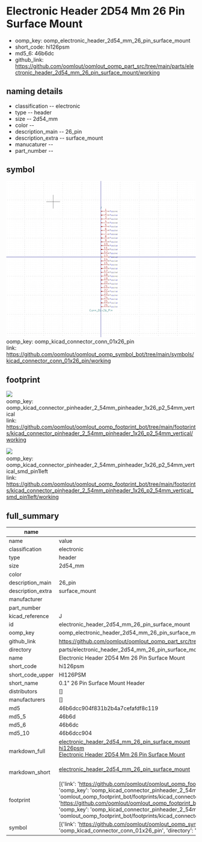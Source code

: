 # Electronic Header 2D54 Mm 26 Pin Surface Mount

  
* oomp_key: oomp_electronic_header_2d54_mm_26_pin_surface_mount 
* short_code: hi126psm
* md5_6: 46b6dc  
* github_link: https://github.com/oomlout/oomlout_oomp_part_src/tree/main/parts/electronic_header_2d54_mm_26_pin_surface_mount/working  
## naming details
* classification -- electronic
* type -- header
* size -- 2d54_mm
* color -- 
* description_main -- 26_pin
* description_extra -- surface_mount
* manucaturer -- 
* part_number -- 



## symbol

![](symbol/0/working/working_600.png)  
oomp_key: oomp_kicad_connector_conn_01x26_pin  
link: https://github.com/oomlout/oomlout_oomp_symbol_bot/tree/main/symbols/kicad_connector_conn_01x26_pin/working  

## footprint

![](footprint/0/working/working_600.png)  
oomp_key: oomp_kicad_connector_pinheader_2_54mm_pinheader_1x26_p2_54mm_vertical  
link: https://github.com/oomlout/oomlout_oomp_footprint_bot/tree/main/footprints/kicad_connector_pinheader_2_54mm_pinheader_1x26_p2_54mm_vertical/working  

![](footprint/0/working/working_600.png)  
oomp_key: oomp_kicad_connector_pinheader_2_54mm_pinheader_1x26_p2_54mm_vertical_smd_pin1left  
link: https://github.com/oomlout/oomlout_oomp_footprint_bot/tree/main/footprints/kicad_connector_pinheader_2_54mm_pinheader_1x26_p2_54mm_vertical_smd_pin1left/working  

## full_summary
| name | value | 
| --- | --- | 
| name | value | 
| classification | electronic | 
| type | header | 
| size | 2d54_mm | 
| color |  | 
| description_main | 26_pin | 
| description_extra | surface_mount | 
| manufacturer |  | 
| part_number |  | 
| kicad_reference | J | 
| id | electronic_header_2d54_mm_26_pin_surface_mount | 
| oomp_key | oomp_electronic_header_2d54_mm_26_pin_surface_mount | 
| github_link | https://github.com/oomlout/oomlout_oomp_part_src/tree/main/parts/electronic_header_2d54_mm_26_pin_surface_mount/working | 
| directory | parts/electronic_header_2d54_mm_26_pin_surface_mount | 
| name | Electronic Header 2D54 Mm 26 Pin Surface Mount | 
| short_code | hi126psm | 
| short_code_upper | HI126PSM | 
| short_name | 0.1" 26 Pin Surface Mount Header | 
| distributors | [] | 
| manufacturers | [] | 
| md5 | 46b6dcc904f831b2b4a7cefafdf8c119 | 
| md5_5 | 46b6d | 
| md5_6 | 46b6dc | 
| md5_10 | 46b6dcc904 | 
| markdown_full | [electronic_header_2d54_mm_26_pin_surface_mount](https://github.com/oomlout/oomlout_oomp_part_src/tree/main/parts/electronic_header_2d54_mm_26_pin_surface_mount/working)<br>[hi126psm](https://github.com/oomlout/oomlout_oomp_part_src/tree/main/parts/electronic_header_2d54_mm_26_pin_surface_mount/working)<br>[Electronic Header 2D54 Mm 26 Pin Surface Mount](https://github.com/oomlout/oomlout_oomp_part_src/tree/main/parts/electronic_header_2d54_mm_26_pin_surface_mount/working)<br><br> | 
| markdown_short | [electronic_header_2d54_mm_26_pin_surface_mount](https://github.com/oomlout/oomlout_oomp_part_src/tree/main/parts/electronic_header_2d54_mm_26_pin_surface_mount/working)<br><br> | 
| footprint | [{'link': 'https://github.com/oomlout/oomlout_oomp_footprint_bot/tree/main/foootprntss/kicad_connector_pinheader_2_54mm_pinheader_1x26_p2_54mm_vertical', 'oomp_key': 'oomp_kicad_connector_pinheader_2_54mm_pinheader_1x26_p2_54mm_vertical', 'directory': 'oomlout_oomp_footprint_bot/footprints/kicad_connector_pinheader_2_54mm_pinheader_1x26_p2_54mm_vertical//working/working.kicad_mod'}, {'link': 'https://github.com/oomlout/oomlout_oomp_footprint_bot/tree/main/foootprntss/kicad_connector_pinheader_2_54mm_pinheader_1x26_p2_54mm_vertical_smd_pin1left', 'oomp_key': 'oomp_kicad_connector_pinheader_2_54mm_pinheader_1x26_p2_54mm_vertical_smd_pin1left', 'directory': 'oomlout_oomp_footprint_bot/footprints/kicad_connector_pinheader_2_54mm_pinheader_1x26_p2_54mm_vertical_smd_pin1left//working/working.kicad_mod'}] | 
| symbol | [{'link': 'https://github.com/oomlout/oomlout_oomp_symbol_bot/tree/main/symbols/kicad_connector_conn_01x26_pin', 'oomp_key': 'oomp_kicad_connector_conn_01x26_pin', 'directory': 'oomlout_oomp_symbol_bot/symbols/kicad_connector_conn_01x26_pin//working/working.kicad_sym'}] | 
